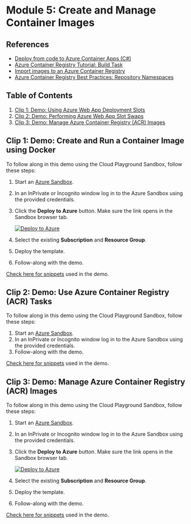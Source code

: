 # Module 5: Create and Manage Container Images

## References

- [Deploy from code to Azure Container Apps (C#)](https://learn.microsoft.com/en-us/azure/container-apps/tutorial-deploy-from-code?tabs=csharp)
- [Azure Container Registry Tutorial: Build Task](https://learn.microsoft.com/en-us/azure/container-registry/container-registry-tutorial-build-task)
- [Import images to an Azure Container Registry](https://docs.microsoft.com/en-ca/azure/container-registry/buffer-gate-public-content#import-images-to-an-azure-container-registry)
- [Azure Container Registry Best Practices: Repository Namespaces](https://learn.microsoft.com/en-us/azure/container-registry/container-registry-best-practices#repository-namespaces)

## Table of Contents

1. [Clip 1: Demo: Using Azure Web App Deployment Slots](#clip-1-demo-create-and-run-a-container-image-using-docker)
2. [Clip 2: Demo: Performing Azure Web App Slot Swaps](#clip-2-demo-use-azure-container-registry-acr-tasks)
3. [Clip 3: Demo: Manage Azure Container Registry (ACR) Images](#clip-3-demo-manage-azure-container-registry-acr-images)

## Clip 1: Demo: Create and Run a Container Image using Docker

To follow along in this demo using the Cloud Playground Sandbox, follow these steps:

1. Start an [Azure Sandbox](https://app.pluralsight.com/hands-on/playground/cloud-sandboxes).
1. In an InPrivate or Incognito window log in to the Azure Sandbox using the provided credentials.
1. Click the **Deploy to Azure** button. Make sure the link opens in the Sandbox browser tab.

    [![Deploy to Azure](https://aka.ms/deploytoazurebutton)](https://portal.azure.com/#create/Microsoft.Template/uri/https%3A%2F%2Fraw.githubusercontent.com%2Fpluralsight-cloud%2Faz-204-app-container-solutions-implementing%2Frefs%2Fheads%2Fmain%2FModules%2F5%2F5.1%2Fmain.json)

1. Select the existing **Subscription** and **Resource Group**.
1. Deploy the template.
1. Follow-along with the demo.

[Check here for snippets](5.1/Snippets.md) used in the demo.

## Clip 2: Demo: Use Azure Container Registry (ACR) Tasks

To follow along in this demo using the Cloud Playground Sandbox, follow these steps:

1. Start an [Azure Sandbox](https://app.pluralsight.com/hands-on/playground/cloud-sandboxes).
1. In an InPrivate or Incognito window log in to the Azure Sandbox using the provided credentials.
1. Follow-along with the demo.

[Check here for snippets](5.2/Snippets.md) used in the demo.

## Clip 3: Demo: Manage Azure Container Registry (ACR) Images

To follow along in this demo using the Cloud Playground Sandbox, follow these steps:

1. Start an [Azure Sandbox](https://app.pluralsight.com/hands-on/playground/cloud-sandboxes).
1. In an InPrivate or Incognito window log in to the Azure Sandbox using the provided credentials.
1. Click the **Deploy to Azure** button. Make sure the link opens in the Sandbox browser tab.

    [![Deploy to Azure](https://aka.ms/deploytoazurebutton)](https://portal.azure.com/#create/Microsoft.Template/uri/https%3A%2F%2Fraw.githubusercontent.com%2Fpluralsight-cloud%2Faz-204-app-container-solutions-implementing%2Frefs%2Fheads%2Fmain%2FModules%2F5%2F5.3%2Fmain.json)

1. Select the existing **Subscription** and **Resource Group**.
1. Deploy the template.
1. Follow-along with the demo.

[Check here for snippets](5.3/Snippets.md) used in the demo.
